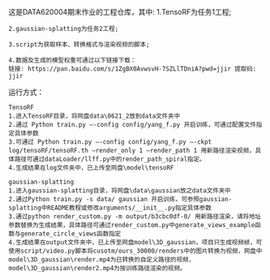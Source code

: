 这是DATA620004期末作业的工程仓库，其中:
	1.TensoRF为任务1工程;
 
	2.gaussian-splatting为任务2工程;
 
	3.script为获取样本、转换格式与渲染视频的脚本;
 
	4.数据及生成的模型权重可通过以下链接下载：
	链接: https://pan.baidu.com/s/1ZgBX0AvwsvH-7SZLlTDniA?pwd=jjir 提取码: jjir

运行方式：

	TensoRF
	1.进入TensoRF目录，将网盘data\0621_2放到data文件夹中
	2.通过 Python train.py –-config config/yang_f.py 开启训练，可通过配置文件指定具体参数
	3.可通过 Python train.py –-config config/yang_f.py –-ckpt log/tensoRF/tensoRF.th –render_only 1 –render_path 1 用新路径渲染视频，具体路径可通过dataLoader/llff.py中的render_path_spiral指定。
	4.生成结果在log文件夹中，已上传至网盘\model\tensoRF
	
	gaussian-splatting
	1.进入gaussian-splatting目录，将网盘\data\gaussian放之data文件夹中
	2.通过Python train.py -s data/ gaussian 开启训练，可参照gaussian-splatting中README教程或修改arguments/__init__.py指定具体参数
	3.通过python render_custom.py -m output/b3cbc0df-0/ 用新路径渲染，请将地址参数替换为生成结果，具体路径可通过render_custom.py中generate_views_example函数与generate_circle_views函数指定
	4.生成结果在output文件夹中，已上传至网盘model\3D_gaussian，项目只生成视频帧，可使用script/video.py脚本将cusotm/ours_30000/renders中的图片转换为视频，网盘中model\3D_gaussian\render.mp4为已转换的自定义路径的视频，model\3D_gaussian\render2.mp4为按训练路径渲染的视频。
